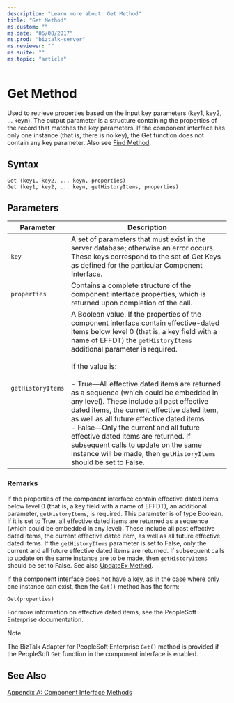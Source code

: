```yaml
---
description: "Learn more about: Get Method"
title: "Get Method"
ms.custom: ""
ms.date: "06/08/2017"
ms.prod: "biztalk-server"
ms.reviewer: ""
ms.suite: ""
ms.topic: "article"
---
```

# Get Method
Used to retrieve properties based on the input key parameters (key1, key2, … keyn). The output parameter is a structure containing the properties of the record that matches the key parameters. If the component interface has only one instance (that is, there is no key), the Get function does not contain any key parameter. Also see [Find Method](../core/find-method.md).  
  
## Syntax  
  
```  
Get (key1, key2, ... keyn, properties)  
Get (key1, key2, ... keyn, getHistoryItems, properties)  
```  
  
## Parameters  
  
|Parameter|Description|  
|---------------|-----------------|  
|`key`|A set of parameters that must exist in the server database; otherwise an error occurs. These keys correspond to the set of Get Keys as defined for the particular Component Interface.|  
|`properties`|Contains a complete structure of the component interface properties, which is returned upon completion of the call.|  
|`getHistoryItems`|A Boolean value. If the properties of the component interface contain effective-dated items below level 0 (that is, a key field with a name of EFFDT) the `getHistoryItems` additional parameter is required.<br /><br /> If the value is:<br /><br /> -   True—All effective dated items are returned as a sequence (which could be embedded in any level). These include all past effective dated items, the current effective dated item, as well as all future effective dated items<br />-   False—Only the current and all future effective dated items are returned. If subsequent calls to update on the same instance will be made, then `getHistoryItems` should be set to False.|  
  
### Remarks  
 If the properties of the component interface contain effective dated items below level 0 (that is, a key field with a name of EFFDT), an additional parameter, `getHistoryItems`, is required. This parameter is of type Boolean. If it is set to True, all effective dated items are returned as a sequence (which could be embedded in any level). These include all past effective dated items, the current effective dated item, as well as all future effective dated items. If the `getHistoryItems` parameter is set to False, only the current and all future effective dated items are returned. If subsequent calls to update on the same instance are to be made, then `getHistoryItems` should be set to False. See also [UpdateEx Method](../core/updateex-method.md).  
  
 If the component interface does not have a key, as in the case where only one instance can exist, then the `Get()` method has the form:  
  
```  
Get(properties)  
```  
  
 For more information on effective dated items, see the PeopleSoft Enterprise documentation.  
  
> [!NOTE]
>  The BizTalk Adapter for PeopleSoft Enterprise `Get()` method is provided if the PeopleSoft `Get` function in the component interface is enabled.  
  
## See Also  
 [Appendix A: Component Interface Methods](../core/appendix-a-component-interface-methods.md)
